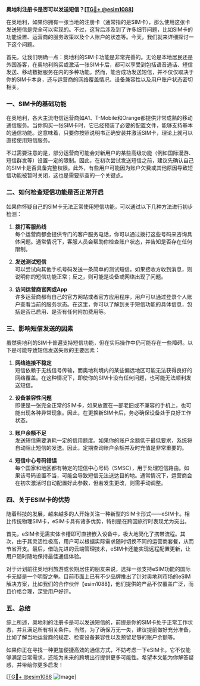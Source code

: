 **奥地利注册卡是否可以发送短信？[[TG💪+ @esim1088](https://t.me/s/esim1088)]**

在奥地利，如果你拥有一张当地的注册卡（通常指的是SIM卡），那么使用这张卡发送短信是完全可以实现的。不过，这背后涉及到了许多细节问题，比如SIM卡的功能设置、运营商的服务政策以及个人账户的状态等。今天，我们就来详细探讨一下这个问题。

首先，让我们明确一点：奥地利的SIM卡功能是非常完善的。无论是本地居民还是外国游客，在奥地利购买或激活一张SIM卡后，都可以享受到包括语音通话、短信发送、移动数据服务在内的多种功能。然而，能否成功发送短信，并不仅仅取决于你的SIM卡本身，还与运营商的网络覆盖情况、设备兼容性以及用户账户状态密切相关。

### **一、SIM卡的基础功能**
在奥地利，各大主流电信运营商如A1、T-Mobile和Orange都提供非常成熟的移动通信服务。当你购买一张SIM卡时，它已经预装了必要的配置文件，能够支持基本的通信功能。这意味着，只要你按照说明书正确安装并激活SIM卡，理论上就可以直接使用短信服务。

不过需要注意的是，部分运营商可能会对新用户的某些高级功能（例如国际漫游、短信群发等）设置一定的限制。因此，在初次尝试发送短信之前，建议先确认自己的SIM卡是否具备完整权限。此外，有些用户可能因为账户欠费或其他原因导致短信功能被暂时关闭，这也是需要排查的一个关键点。

### **二、如何检查短信功能是否正常开启**
如果你怀疑自己的SIM卡无法正常使用短信功能，可以通过以下几种方法进行初步检测：

1. **拨打客服热线**  
   每个运营商都会提供专门的客户服务电话，你可以通过拨打这些号码来咨询具体问题。通常情况下，客服人员会帮助你检查账户状态，并告知是否存在任何限制。

2. **发送测试短信**  
   可以尝试向其他手机号码发送一条简单的测试短信。如果接收方收到消息，则说明你的短信功能正常；反之，则可能是设备或网络出现了问题。

3. **访问运营商官网或App**  
   许多运营商都有自己的官方网站或者官方应用程序，用户可以通过登录个人账户查看当前的服务状态。在这里，你可以了解到关于短信功能的具体信息，包括是否已启用、是否有任何附加费用等。

### **三、影响短信发送的因素**
虽然奥地利的SIM卡普遍支持短信功能，但在实际操作中仍可能存在一些障碍。以下是可能导致短信发送失败的主要因素：

1. **网络连接不稳定**  
   短信依赖于无线信号传输，而奥地利境内的某些偏远地区可能无法获得良好的网络覆盖。在这种情况下，即使你的SIM卡没有任何问题，也可能无法顺利发送短信。

2. **设备兼容性问题**  
   即便是一张完全正常的SIM卡，如果放置在一部老旧或不兼容的手机上，也可能出现各种异常现象。因此，在更换新SIM卡后，务必确保设备处于良好工作状态。

3. **账户余额不足**  
   发送短信需要消耗一定的信用额度。如果你的账户余额低于最低要求，系统将自动阻止短信的发送。因此，定期查询账户余额并及时充值是非常重要的。

4. **短信中心号码错误**  
   每个国家和地区都有特定的短信中心号码（SMSC），用于处理短信路由。如果该号码设置不当，可能会导致短信无法送达目的地。通常情况下，运营商会在初次激活时自动配置好此参数，但若发生更改，则需手动调整。

### **四、关于ESIM卡的优势**
随着科技的发展，越来越多的人开始关注一种新型的SIM卡形式——eSIM卡。相比传统物理SIM卡，eSIM卡具有诸多优势，特别是在跨国旅行时表现尤为突出。

首先，eSIM卡无需实体卡槽即可直接嵌入设备中，极大地简化了携带流程。其次，由于其灵活性极高，用户可以根据实际需求随时切换不同的运营商套餐，从而节省开支。最后，借助先进的云端管理技术，eSIM卡还能实现远程配置更新，让用户随时随地保持最佳通信体验。

对于计划前往奥地利旅游或长期居住的朋友来说，选择一张支持eSIM功能的国际卡无疑是一个明智之举。目前市面上已有不少品牌推出了针对奥地利市场的eSIM解决方案，比如我们的合作伙伴【esim1088】，他们提供的产品不仅覆盖广泛，而且价格合理，深受用户好评。

### **五、总结**
综上所述，奥地利的注册卡是可以发送短信的，前提是你的SIM卡处于正常工作状态，并且满足所有相关条件。当然，为了确保万无一失，建议提前做好充分准备，比如了解当地运营商的规定、检查设备兼容性以及预留足够的账户余额等。

如果你正在寻找一种更加便捷高效的通信方式，不妨考虑一下eSIM卡。它不仅能够满足日常需求，还能为未来的跨境出行提供更多可能性。希望本文能为你解答疑惑，并带给你更多启发！

[[TG💪+ @esim1088](https://t.me/s/esim1088) ![Image](https://i.postimg.cc/4NQfJmqS/Snipaste-2025-05-13-00-14-12.png)]